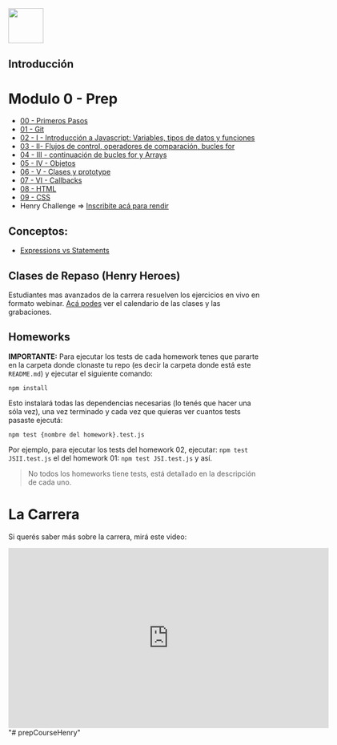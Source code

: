 <img  src='./logo.png' height='70px'>

## Introducción

# Modulo 0 - Prep

* [00 - Primeros Pasos](./00-PrimerosPasos)
* [01 - Git](./01-Git)
* [02 - I - Introducción a Javascript: Variables, tipos de datos y funciones](./02-JS-I)
* [03 - II- Flujos de control, operadores de comparación, bucles for](./03-JS-II)
* [04 - III - continuación de bucles for y Arrays](./04-JS-III)
* [05 - IV - Objetos](./05-JS-IV)
* [06 - V - Clases y prototype](./06-JS-V)
* [07 - VI - Callbacks](./07-JS-VI)
* [08 - HTML](./08-HTML)
* [09 - CSS](./09-CSS-Positioning)
* Henry Challenge => [Inscribite acá para rendir](https://challenge.prep.soyhenry.com/)

## Conceptos:

* [Expressions vs Statements](./JS-conceptos/Statements-Expressions/)

## Clases de Repaso (Henry Heroes)

Estudiantes mas avanzados de la carrera resuelven los ejercicios en vivo en formato webinar.
[Acá podes](https://docs.google.com/spreadsheets/d/e/2PACX-1vQwV-pEgWuxqI1B3pdVI0lbeqPB0a6LHPk6-DQlifDdX9Rue_Ul4YTOxoOg-hhofv6U0f32OoXOU2Wf/pubhtml) ver el calendario de las clases y las grabaciones.

## Homeworks

__IMPORTANTE:__ Para ejecutar los tests de cada homework tenes que pararte en la carpeta donde clonaste tu repo (es decir la carpeta donde está este `README.md`) y ejecutar el siguiente comando:

`npm install`

Esto instalará todas las dependencias necesarias (lo tenés que hacer una sóla vez), una vez terminado y cada vez que quieras ver cuantos tests pasaste ejecutá:

```
npm test {nombre del homework}.test.js
```

Por ejemplo, para ejecutar los tests del homework 02, ejecutar: `npm test JSII.test.js`
el del homework 01: `npm test JSI.test.js`
y así.

> No todos los homeworks tiene tests, está detallado en la descripción de cada uno.

# La Carrera

Si querés saber más sobre la carrera, mirá este video:
<iframe src="https://player.vimeo.com/video/426051769" width="640" height="360" frameborder="0" allow="autoplay; fullscreen" allowfullscreen></iframe>
"# prepCourseHenry" 
